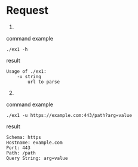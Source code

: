 # Request

1. 
command example
```
./ex1 -h
```

result
```
Usage of ./ex1:
    -u string
        url to parse
```

2. 
command example
```
./ex1 -u https://example.com:443/path?arg=value
```

result
```
Schema: https
Hostname: example.com
Port: 443
Path: /path
Query String: arg=value
```